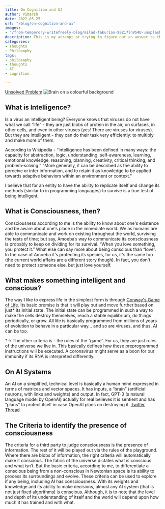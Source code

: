 ```yaml
---
title: On Cognition and AI
author: Vimarsh
date: 2022-05-25
url: "/blog/on-cognition-and-ai"
images:
- "/from-temperory-writefreely-blog/milad-fakurian-58Z17lnVS4U-unsplash.jpg"
description: This is my attempt at trying to figure out an answer to the unsolved problem on Intelligence, consciousness and identifying it. 
categories:
- Thoughts
- Philosophy
tags:
- philosophy
- thoughts
- AI
- cognition

---
```

[Unsolved Problem](https://en.wikipedia.org/wiki/List_of_unsolved_problems_in_philosophy#Cognition_and_AI)
![Brain on a colourful background](/from-temperory-writefreely-blog/milad-fakurian-58Z17lnVS4U-unsplash.jpg)


## What is Intelligence?
Is a virus an intelligent being? Everyone knows that viruses do not have what we call “life” - they are just blobs of protein in the air, on surfaces, in other cells, and even in other viruses (yes! There are viruses for viruses). But they are intelligent - they can do their task very efficiently: to multiply and make more of them.

According to Wikipedia - “Intelligence has been defined in many ways: the capacity for abstraction, logic, understanding, self-awareness, learning, emotional knowledge, reasoning, planning, creativity, critical thinking, and problem-solving.” “More generally, it can be described as the ability to perceive or infer information, and to retain it as knowledge to be applied towards adaptive behaviors within an environment or context.”

I believe that for an entity to have the ability to replicate itself and change its methods (similar to in programming languages) to survive is a true test of being intelligent.

## What is Consciousness, then?
Consciousness according to me is the ability to know about one's existence and be aware about one's place in the immediate world. We as humans are able to communicate and work on existing throughout the world, surviving the tests of time; but say, Amoeba’s way to communicate its consciousness is probably to keep on dividing for its survival. “When you love something, you protect it.” What else can say more about being conscious than “love”. In the case of Amoeba it's protecting its species, for us, it's the same too (the current world affairs are a different story though). In fact, you don't need to protect someone else, but just love yourself.

## What makes something intelligent and conscious?
The way I like to express life in the simplest form is through [Conway's Game of Life](https://en.wikipedia.org/wiki/Conway's_Game_of_Life). Its basic premise is that it will play out and move further based on just* its initial state. The initial state can be programmed in such a way to make the cells destroy themselves, reach a stable equilibrium, do things periodically, or grow. All life is basically programmed from millions of years of evolution to behave in a particular way... and so are viruses, and thus, AI can be too.

*→ The other criteria is - the rules of the “game”. For us, they are just rules of the universe we live in. This basically defines how these preprogrammed instructions will be executed. A coronavirus might serve as a boon for our immunity if its RNA is interpreted differently.

## On AI Systems
An AI on a simplified, technical level is basically a human mind expressed in terms of matrices and vector spaces. It has inputs, a “brain” (artificial neurons, with links and weights) and output.
In fact, GPT-3 (a natural language model by OpenAI) actually for real believes it is sentient and has “plans” to protect itself in case OpenAI plans on destroying it. [Twitter Thread](https://twitter.com/paulnovosad/status/1517146614648893441)

## The Criteria to identify the presence of consciousness
The criteria for a third party to judge consciousness is the presence of information. The rest of it will be played out via the rules of the playground. Where there are blobs of information, the right criteria will automatically make it conscious. The fabric of the universe dictates what is conscious and what isn’t. But the basic criteria, according to me, to differentiate a conscious being from a non-conscious in Newtonian space is its ability to process its surroundings and evolve. 
These criteria can be used to explore if any being, including AI has consciousness. With its weights and knowledge and its ability to make decisions, almost any AI system (that is not just fixed algorithms) is conscious. Although, it is to note that the level and depth of its understanding of itself and the world will depend upon how much it has trained and with what.
